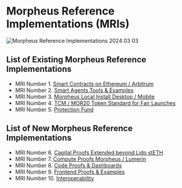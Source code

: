 # Morpheus Reference Implementations (MRIs)

![Morpheus Reference Implementations 2024 03 03](https://github.com/MorpheusAIs/Docs/assets/1563345/197ca0eb-d523-409c-a53c-cc844457c56a)

## List of Existing Morpheus Reference Implementations
- MRI Number 1. [Smart Contracts on Ethereum / Arbitrum](https://github.com/MorpheusAIs/SmartContracts)  
- MRI Number 2. [Smart Agents Tools & Examples](https://github.com/MorpheusAIs/SmartAgents)
- MRI Number 3. [Morpheus Local Install Desktop / Mobile](https://github.com/MorpheusAIs/Morpheus)
- MRI Number 4. [TCM / MOR20 Token Standard for Fair Launches](https://github.com/MorpheusAIs/Docs/blob/main/!KEYDOCS%20README%20FIRST!/TechnoCapitalMachineTCM.md)
- MRI Number 5. [Protection Fund](https://github.com/MorpheusAIs/Docs/blob/main/!KEYDOCS%20README%20FIRST!/Protection%20Fund%20Details.md)

## List of New Morpheus Reference Implementations
- MRI Number 6. [Capital Proofs Extended beyond Lido stETH](https://github.com/MorpheusAIs/MRC/blob/main/IMPLEMENTED/MRC15.md)
- MRI Number 7. [Compute Proofs Morpheus / Lumerin](https://github.com/MorpheusAIs/Morpheus-Lumerin-Node)
- MRI Number 8. [Code Proofs & Dashboards](https://github.com/MorpheusAIs/Docs/blob/main/!KEYDOCS%20README%20FIRST!/Coder%20Guide.md)
- MRI Number 9. [Frontend Proofs & Examples](https://github.com/MorpheusAIs/MRC/blob/main/IN%20PROGRESS/MRC08.md)
- MRI Number 10. [Interoperability](https://github.com/MorpheusAIs/MRC/blob/main/IMPLEMENTED/MRC16.md)
